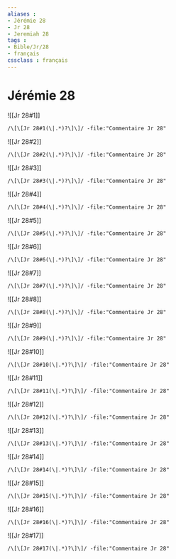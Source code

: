 ```yaml
---
aliases : 
- Jérémie 28
- Jr 28
- Jeremiah 28
tags : 
- Bible/Jr/28
- français
cssclass : français
---
```


# Jérémie 28

![[Jr 28#1]]

```query
/\[\[Jr 28#1(\|.*)?\]\]/ -file:"Commentaire Jr 28"
```

![[Jr 28#2]]

```query
/\[\[Jr 28#2(\|.*)?\]\]/ -file:"Commentaire Jr 28"
```

![[Jr 28#3]]

```query
/\[\[Jr 28#3(\|.*)?\]\]/ -file:"Commentaire Jr 28"
```

![[Jr 28#4]]

```query
/\[\[Jr 28#4(\|.*)?\]\]/ -file:"Commentaire Jr 28"
```

![[Jr 28#5]]

```query
/\[\[Jr 28#5(\|.*)?\]\]/ -file:"Commentaire Jr 28"
```

![[Jr 28#6]]

```query
/\[\[Jr 28#6(\|.*)?\]\]/ -file:"Commentaire Jr 28"
```

![[Jr 28#7]]

```query
/\[\[Jr 28#7(\|.*)?\]\]/ -file:"Commentaire Jr 28"
```

![[Jr 28#8]]

```query
/\[\[Jr 28#8(\|.*)?\]\]/ -file:"Commentaire Jr 28"
```

![[Jr 28#9]]

```query
/\[\[Jr 28#9(\|.*)?\]\]/ -file:"Commentaire Jr 28"
```

![[Jr 28#10]]

```query
/\[\[Jr 28#10(\|.*)?\]\]/ -file:"Commentaire Jr 28"
```

![[Jr 28#11]]

```query
/\[\[Jr 28#11(\|.*)?\]\]/ -file:"Commentaire Jr 28"
```

![[Jr 28#12]]

```query
/\[\[Jr 28#12(\|.*)?\]\]/ -file:"Commentaire Jr 28"
```

![[Jr 28#13]]

```query
/\[\[Jr 28#13(\|.*)?\]\]/ -file:"Commentaire Jr 28"
```

![[Jr 28#14]]

```query
/\[\[Jr 28#14(\|.*)?\]\]/ -file:"Commentaire Jr 28"
```

![[Jr 28#15]]

```query
/\[\[Jr 28#15(\|.*)?\]\]/ -file:"Commentaire Jr 28"
```

![[Jr 28#16]]

```query
/\[\[Jr 28#16(\|.*)?\]\]/ -file:"Commentaire Jr 28"
```

![[Jr 28#17]]

```query
/\[\[Jr 28#17(\|.*)?\]\]/ -file:"Commentaire Jr 28"
```

